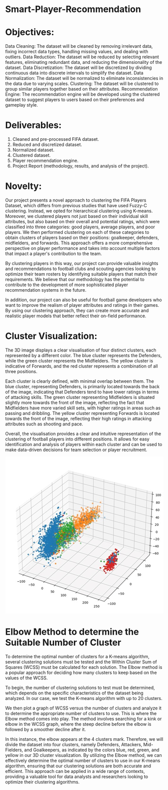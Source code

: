# Smart-Player-Recommendation

# Objectives:
Data Cleaning: The dataset will be cleaned by removing irrelevant data, fixing incorrect data types, handling missing values, and dealing with outliers.
Data Reduction: The dataset will be reduced by selecting relevant features, eliminating redundant data, and reducing the dimensionality of the dataset.
Data Discretization: The dataset will be discretized by dividing continuous data into discrete intervals to simplify the dataset.
Data Normalization: The dataset will be normalized to eliminate inconsistencies in the data due to varying scales.
Clustering: The dataset will be clustered to group similar players together based on their attributes.
Recommendation Engine: The recommendation engine will be developed using the clustered dataset to suggest players to users based on their preferences and gameplay style.

# Deliverables:
 1.  Cleaned and pre-processed FIFA dataset.
 2.  Reduced and discretized dataset.
 3.  Normalized dataset.
 4.  Clustered dataset.
 5.  Player recommendation engine.
 6.  Project Report (methodology, results, and analysis of the project).



# Novelty:

Our project presents a novel approach to clustering the FIFA Players Dataset, which differs from previous studies that have used Fuzzy-C clustering. Instead, we opted for hierarchical clustering using K-means. Moreover, we clustered players not just based on their individual skill attributes, but also based on their overall and potential ratings, which were classified into three categories: good players, average players, and poor players. We then performed clustering on each of these categories to obtain clusters of players based on their positions: goalkeeper, defenders, midfielders, and forwards. This approach offers a more comprehensive perspective on player performance and takes into account multiple factors that impact a player's contribution to the team.

By clustering players in this way, our project can provide valuable insights and recommendations to football clubs and scouting agencies looking to optimize their team rosters by identifying suitable players that match their requirements. We believe that our methodology has the potential to contribute to the development of more sophisticated player recommendation systems in the future.

In addition, our project can also be useful for football game developers who want to improve the realism of player attributes and ratings in their games. By using our clustering approach, they can create more accurate and realistic player models that better reflect their on-field performance.

# Cluster Visualization:

The 3D image displays a clear visualisation of four distinct clusters, each represented by a different color. The blue cluster represents the Defenders, while the green cluster represents the Midfielders. The yellow cluster is indicative of Forwards, and the red cluster represents a combination of all three positions.

Each cluster is clearly defined, with minimal overlap between them. The blue cluster, representing Defenders, is primarily located towards the back of the image, indicating that Defenders tend to have lower ratings in terms of attacking skills. The green cluster representing Midfielders is situated slightly more towards the front of the image, reflecting the fact that Midfielders have more varied skill sets, with higher ratings in areas such as passing and dribbling. The yellow cluster representing Forwards is located towards the front of the image, reflecting their high ratings in attacking attributes such as shooting and pace.

Overall, the visualisation provides a clear and intuitive representation of the clustering of football players into different positions. It allows for easy identification and analysis of players within each cluster and can be used to make data-driven decisions for team selection or player recruitment.

![Alt text](Img/Img/Cluster.jpg)

# Elbow Method to determine the Suitable Number of Cluster
To determine the optimal number of clusters for a K-means algorithm, several clustering solutions must be tested and the Within Cluster Sum of Squares (WCSS) must be calculated for each solution. The Elbow method is a popular approach for deciding how many clusters to keep based on the values of the WCSS.

To begin, the number of clustering solutions to test must be determined, which depends on the specific characteristics of the dataset being analyzed. In our case, we test the K-means algorithm with up to 20 clusters.

We then plot a graph of WCSS versus the number of clusters and analyze it to determine the appropriate number of clusters to use. This is where the Elbow method comes into play. The method involves searching for a kink or elbow in the WCSS graph, where the steep decline before the elbow is followed by a smoother decline after it.

In this instance, the elbow appears at the 4 clusters mark. Therefore, we will divide the dataset into four clusters, namely Defenders, Attackers, Mid-Fielders, and Goalkeepers, as indicated by the colors blue, red, green, and yellow in our 3D cluster visualization. By utilizing the Elbow method, we can effectively determine the optimal number of clusters to use in our K-means algorithm, ensuring that our clustering solutions are both accurate and efficient. This approach can be applied in a wide range of contexts, providing a valuable tool for data analysts and researchers looking to optimize their clustering algorithms.
